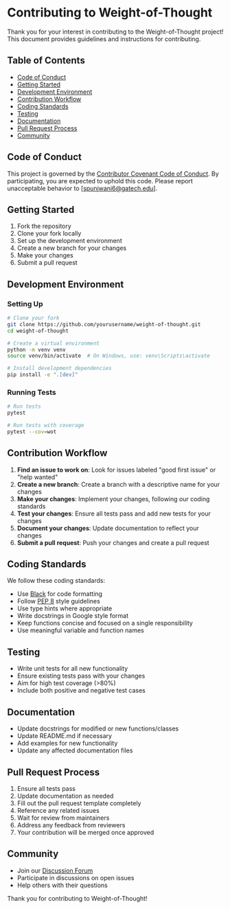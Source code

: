 # Contributing to Weight-of-Thought

Thank you for your interest in contributing to the Weight-of-Thought project! This document provides guidelines and instructions for contributing.

## Table of Contents

- [Code of Conduct](#code-of-conduct)
- [Getting Started](#getting-started)
- [Development Environment](#development-environment)
- [Contribution Workflow](#contribution-workflow)
- [Coding Standards](#coding-standards)
- [Testing](#testing)
- [Documentation](#documentation)
- [Pull Request Process](#pull-request-process)
- [Community](#community)

## Code of Conduct

This project is governed by the [Contributor Covenant Code of Conduct](CODE_OF_CONDUCT.md). By participating, you are expected to uphold this code. Please report unacceptable behavior to [spunjwani6@gatech.edu].

## Getting Started

1. Fork the repository
2. Clone your fork locally
3. Set up the development environment
4. Create a new branch for your changes
5. Make your changes
6. Submit a pull request

## Development Environment

### Setting Up

```bash
# Clone your fork
git clone https://github.com/yourusername/weight-of-thought.git
cd weight-of-thought

# Create a virtual environment
python -m venv venv
source venv/bin/activate  # On Windows, use: venv\Scripts\activate

# Install development dependencies
pip install -e ".[dev]"
```

### Running Tests

```bash
# Run tests
pytest

# Run tests with coverage
pytest --cov=wot
```

## Contribution Workflow

1. **Find an issue to work on**: Look for issues labeled "good first issue" or "help wanted"
2. **Create a new branch**: Create a branch with a descriptive name for your changes
3. **Make your changes**: Implement your changes, following our coding standards
4. **Test your changes**: Ensure all tests pass and add new tests for your changes
5. **Document your changes**: Update documentation to reflect your changes
6. **Submit a pull request**: Push your changes and create a pull request

## Coding Standards

We follow these coding standards:

- Use [Black](https://black.readthedocs.io/) for code formatting
- Follow [PEP 8](https://www.python.org/dev/peps/pep-0008/) style guidelines
- Use type hints where appropriate
- Write docstrings in Google style format
- Keep functions concise and focused on a single responsibility
- Use meaningful variable and function names

## Testing

- Write unit tests for all new functionality
- Ensure existing tests pass with your changes
- Aim for high test coverage (>80%)
- Include both positive and negative test cases

## Documentation

- Update docstrings for modified or new functions/classes
- Update README.md if necessary
- Add examples for new functionality
- Update any affected documentation files

## Pull Request Process

1. Ensure all tests pass
2. Update documentation as needed
3. Fill out the pull request template completely
4. Reference any related issues
5. Wait for review from maintainers
6. Address any feedback from reviewers
7. Your contribution will be merged once approved

## Community

- Join our [Discussion Forum](https://github.com/SaifPunjwani/weight-of-thought/discussions)
- Participate in discussions on open issues
- Help others with their questions

Thank you for contributing to Weight-of-Thought!